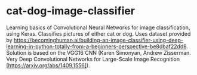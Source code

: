 # cat-dog-image-classifier
Learning basics of Convolutional Neural Networks for image classification, using Keras. Classifies pictures of either cat or dog. Uses dataset provided by https://becominghuman.ai/building-an-image-classifier-using-deep-learning-in-python-totally-from-a-beginners-perspective-be8dbaf22dd8. <br>
Solution is based on the VGG16 CNN (Karen Simonyan, Andrew Zisserman. Very Deep Convolutional Networks for Large-Scale Image Recognition [https://arxiv.org/abs/1409.1556]).
